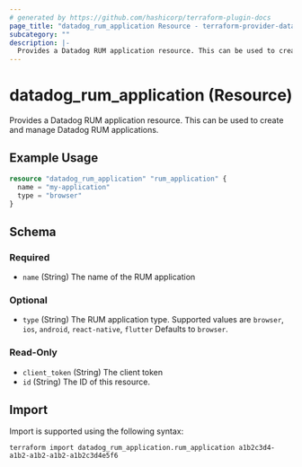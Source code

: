 ```yaml
---
# generated by https://github.com/hashicorp/terraform-plugin-docs
page_title: "datadog_rum_application Resource - terraform-provider-datadog"
subcategory: ""
description: |-
  Provides a Datadog RUM application resource. This can be used to create and manage Datadog RUM applications.
---
```


# datadog_rum_application (Resource)

Provides a Datadog RUM application resource. This can be used to create and manage Datadog RUM applications.

## Example Usage

```terraform
resource "datadog_rum_application" "rum_application" {
  name = "my-application"
  type = "browser"
}
```

<!-- schema generated by tfplugindocs -->
## Schema

### Required

- `name` (String) The name of the RUM application

### Optional

- `type` (String) The RUM application type. Supported values are `browser`, `ios`, `android`, `react-native`, `flutter` Defaults to `browser`.

### Read-Only

- `client_token` (String) The client token
- `id` (String) The ID of this resource.

## Import

Import is supported using the following syntax:

```shell
terraform import datadog_rum_application.rum_application a1b2c3d4-a1b2-a1b2-a1b2-a1b2c3d4e5f6
```
